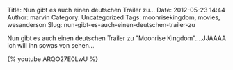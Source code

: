 Title: Nun gibt es auch einen deutschen Trailer zu...
Date: 2012-05-23 14:44
Author: marvin
Category: Uncategorized
Tags: moonrisekingdom, movies, wesanderson
Slug: nun-gibt-es-auch-einen-deutschen-trailer-zu

Nun gibt es auch einen deutschen Trailer zu "Moonrise Kingdom"....JJAAAA
ich will ihn sowas von sehen...

{% youtube ARQO27E0LwU %}

